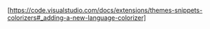 
[https://code.visualstudio.com/docs/extensions/themes-snippets-colorizers#_adding-a-new-language-colorizer]